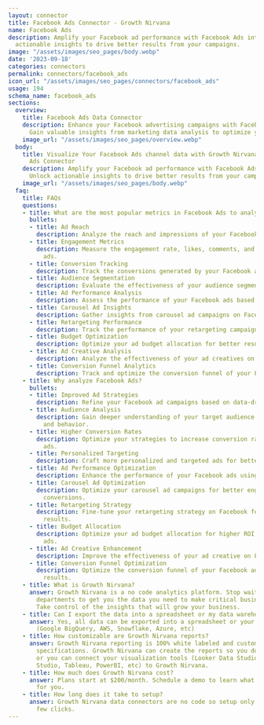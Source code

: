 ```yaml
---
layout: connector
title: Facebook Ads Connector - Growth Nirvana
name: Facebook Ads
description: Amplify your Facebook ad performance with Facebook Ads integration. Unlock
  actionable insights to drive better results from your campaigns.
image: "/assets/images/seo_pages/body.webp"
date: '2023-09-18'
categories: connectors
permalink: connectors/facebook_ads
icon_url: "/assets/images/seo_pages/connectors/facebook_ads"
usage: 194
schema_name: facebook_ads
sections:
  overview:
    title: Facebook Ads Data Connector
    description: Enhance your Facebook advertising campaigns with Facebook Ads integration.
      Gain valuable insights from marketing data analysis to optimize your ad strategies.
    image_url: "/assets/images/seo_pages/overview.webp"
  body:
    title: Visualize Your Facebook Ads channel data with Growth Nirvana's Facebook
      Ads Connector
    description: Amplify your Facebook ad performance with Facebook Ads integration.
      Unlock actionable insights to drive better results from your campaigns.
    image_url: "/assets/images/seo_pages/body.webp"
  faq:
    title: FAQs
    questions:
    - title: What are the most popular metrics in Facebook Ads to analyze?
      bullets:
      - title: Ad Reach
        description: Analyze the reach and impressions of your Facebook ads.
      - title: Engagement Metrics
        description: Measure the engagement rate, likes, comments, and shares of your
          ads.
      - title: Conversion Tracking
        description: Track the conversions generated by your Facebook ads.
      - title: Audience Segmentation
        description: Evaluate the effectiveness of your audience segmentation strategies.
      - title: Ad Performance Analysis
        description: Assess the performance of your Facebook ads based on key metrics.
      - title: Carousel Ad Insights
        description: Gather insights from carousel ad campaigns on Facebook.
      - title: Retargeting Performance
        description: Track the performance of your retargeting campaigns on Facebook.
      - title: Budget Optimization
        description: Optimize your ad budget allocation for better results.
      - title: Ad Creative Analysis
        description: Analyze the effectiveness of your ad creatives on Facebook.
      - title: Conversion Funnel Analytics
        description: Track and optimize the conversion funnel of your Facebook ads.
    - title: Why analyze Facebook Ads?
      bullets:
      - title: Improved Ad Strategies
        description: Refine your Facebook ad campaigns based on data-driven insights.
      - title: Audience Analysis
        description: Gain deeper understanding of your target audience's preferences
          and behavior.
      - title: Higher Conversion Rates
        description: Optimize your strategies to increase conversion rates from Facebook
          ads.
      - title: Personalized Targeting
        description: Craft more personalized and targeted ads for better results.
      - title: Ad Performance Optimization
        description: Enhance the performance of your Facebook ads using data insights.
      - title: Carousel Ad Optimization
        description: Optimize your carousel ad campaigns for better engagement and
          conversions.
      - title: Retargeting Strategy
        description: Fine-tune your retargeting strategy on Facebook for improved
          results.
      - title: Budget Allocation
        description: Optimize your ad budget allocation for higher ROI on Facebook
          ads.
      - title: Ad Creative Enhancement
        description: Improve the effectiveness of your ad creative on Facebook.
      - title: Conversion Funnel Optimization
        description: Optimize the conversion funnel of your Facebook ads for better
          results.
    - title: What is Growth Nirvana?
      answer: Growth Nirvana is a no code analytics platform. Stop waiting for other
        departments to get you the data you need to make critical business decisions.
        Take control of the insights that will grow your business.
    - title: Can I export the data into a spreadsheet or my data warehouse?
      answer: Yes, all data can be exported into a spreadsheet or your data warehouse
        (Google BigQuery, AWS, Snowflake, Azure, etc)
    - title: How customizable are Growth Nirvana reports?
      answer: Growth Nirvana reporting is 100% white labeled and customized to your
        specifications. Growth Nirvana can create the reports so you don’t have to
        or you can connect your visualization tools (Looker Data Studio/Google Data
        Studio, Tableau, PowerBI, etc) to Growth Nirvana.
    - title: How much does Growth Nirvana cost?
      answer: Plans start at $200/month. Schedule a demo to learn what plan is best
        for you.
    - title: How long does it take to setup?
      answer: Growth Nirvana data connectors are no code so setup only requires a
        few clicks.
---
```

